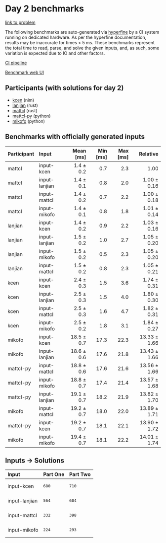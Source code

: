 # Day 2 benchmarks

[link to problem](https://adventofcode.com/2024/day/2)

The following benchmarks are auto-generated via
[hyperfine](https://github.com/sharkdp/hyperfine) by a CI system running on
dedicated hardware. As per the hyperfine documentation, results may be
inaccurate for times < 5 ms. These benchmarks represent the total time to read,
parse, and solve the given inputs, and, as such, some variation is expected due
to IO and other factors.

[CI pipeline](http://ci.papercode.net:8080/teams/main/pipelines/aoc2024)

[Benchmark web UI](https://aoc.ancalagon.black)


## Participants (with solutions for day 2)

- [kcen](https://github.com/kcen/aoc2024) (nim)
- [lanjian](https://github.com/lanjian/aoc-2024) (rust)
- [mattcl](https://github.com/mattcl/aoc2024) (rust)
- [mattcl-py](https://github.com/mattcl/aoc2024-py) (python)
- [mikofo](https://github.com/mikofo/aoc2024) (python)


## Benchmarks with officially generated inputs

| Participant | Input | Mean [ms] | Min [ms] | Max [ms] | Relative |
|:---|:---|---:|---:|---:|---:|
| mattcl | input-kcen | 1.4 ± 0.2 | 0.7 | 2.3 | 1.00 |
| mattcl | input-lanjian | 1.4 ± 0.1 | 0.8 | 2.0 | 1.00 ± 0.16 |
| mattcl | input-mattcl | 1.4 ± 0.2 | 0.7 | 2.2 | 1.00 ± 0.18 |
| mattcl | input-mikofo | 1.4 ± 0.1 | 0.8 | 1.8 | 1.01 ± 0.14 |
| lanjian | input-kcen | 1.4 ± 0.2 | 0.9 | 2.2 | 1.03 ± 0.16 |
| lanjian | input-lanjian | 1.5 ± 0.2 | 1.0 | 2.7 | 1.05 ± 0.20 |
| lanjian | input-mikofo | 1.5 ± 0.2 | 0.5 | 2.3 | 1.05 ± 0.20 |
| lanjian | input-mattcl | 1.5 ± 0.2 | 0.8 | 2.3 | 1.05 ± 0.21 |
| kcen | input-kcen | 2.4 ± 0.3 | 1.5 | 3.6 | 1.74 ± 0.31 |
| kcen | input-lanjian | 2.5 ± 0.3 | 1.5 | 4.0 | 1.80 ± 0.30 |
| kcen | input-mattcl | 2.5 ± 0.3 | 1.6 | 4.7 | 1.82 ± 0.31 |
| kcen | input-mikofo | 2.5 ± 0.2 | 1.8 | 3.1 | 1.84 ± 0.27 |
| mikofo | input-kcen | 18.5 ± 0.7 | 17.3 | 22.3 | 13.33 ± 1.66 |
| mikofo | input-lanjian | 18.6 ± 0.6 | 17.6 | 21.8 | 13.43 ± 1.66 |
| mattcl-py | input-mattcl | 18.8 ± 0.6 | 17.6 | 21.6 | 13.56 ± 1.66 |
| mattcl-py | input-mikofo | 18.8 ± 0.7 | 17.4 | 21.4 | 13.57 ± 1.68 |
| mattcl-py | input-lanjian | 19.1 ± 0.7 | 18.2 | 21.9 | 13.82 ± 1.70 |
| mikofo | input-mattcl | 19.2 ± 0.7 | 18.0 | 22.0 | 13.89 ± 1.71 |
| mattcl-py | input-kcen | 19.2 ± 0.7 | 18.1 | 22.1 | 13.90 ± 1.72 |
| mikofo | input-mikofo | 19.4 ± 0.7 | 18.1 | 22.2 | 14.01 ± 1.74 |


## Inputs -> Solutions

| Input | Part One | Part Two |
|:---|:---|:---|
|input-kcen|<pre>680</pre>|<pre>710</pre>|
|input-lanjian|<pre>564</pre>|<pre>604</pre>|
|input-mattcl|<pre>332</pre>|<pre>398</pre>|
|input-mikofo|<pre>224</pre>|<pre>293</pre>|